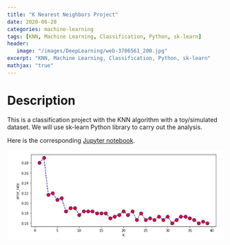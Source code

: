 ```yaml
---
title: "K Nearest Neighbors Project"
date: 2020-06-20
categories: machine-learning
tags: [KNN, Machine Learning, Classification, Python, sk-learn]
header: 
   image: "/images/DeepLearning/web-3706561_200.jpg"
excerpt: "KNN, Machine Learning, Classification, Python, sk-learn"
mathjax: "true"
---
```


# Description
This is a classification project with the KNN algorithm with a toy/simulated dataset. We will use sk-learn Python library to carry out the analysis.     
  

Here is the corresponding [Jupyter notebook](https://github.com/cjlise/MachineLearning/blob/master/KNN-Project/K%20Nearest%20Neighbors%20Project%20Portfolio.ipynb).  

![Error_rate VS K](/images/MachineLearning/projects/KNN-project.jpg "Error_rate VS K")






